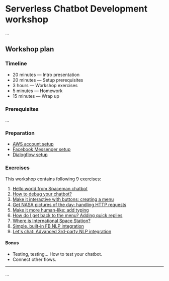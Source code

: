 # Serverless Chatbot Development workshop 

...

## Workshop plan

### Timeline

- 20 minutes — Intro presentation 
- 20 minutes — Setup prerequisites
- 3 hours — Workshop exercises
- 5 minutes — Homework
- 15 minutes — Wrap up

### Prerequisites

...

### Preparation

- [AWS account setup](preparation/AWS-setup.md)
- [Facebook Messenger setup](preparation/FB-setup.md)
- [Dialogflow setup](preparation/Dialogflow-setup.md)

### Exercises 

This workshop contains following 9 exercises:

1. [Hello world from Spaceman chatbot](exercises/exercise-01.md)
2. [How to debug your chatbot?](exercises/exercise-02.md)
3. [Make it interactive with buttons: creating a menu](exercises/exercise-03.md)
4. [Get NASA pictures of the day: handling HTTP requests](exercises/exercise-04.md)
5. [Make it more human-like: add typing](exercises/exercise-05.md)
6. [How do I get back to the menu? Adding quick replies](exercises/exercise-06.md)
7. [Where is International Space Station?](exercises/exercise-07.md)
8. [Simple, built-in FB NLP integration](exercises/exercise-08.md)
9. [Let's chat: Advanced 3rd-party NLP integration](exercises/exercise-09.md)

#### Bonus

- Testing, testing… How to test your chatbot.
- Connect other flows.

----

...